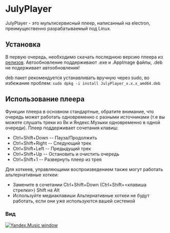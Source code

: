 # JulyPlayer

JulyPlayer - это мультисервисный плеер, написанный на electron, преимущественно разрабатываемый под Linux.

## Установка
В первую очередь, необходимо скачать последнюю версию плеера из [релизов](https://github.com/Falshlight/julyplayer/releases). Автообновление поддерживают .exe и .AppImage файлы, .deb не подерживает автообновления!

deb пакет рекомендуется устанавливать вручную через sudo, во избежание проблем:
`sudo dpkg -i install JulyPlayer_x.x.x_amd64.deb`

## Использование плеера

Функции плеера в основном стандартные, обратите внимание, что очередь может работать одновременно с разными источниками (т.е вы можете слушать треки из Вк и Яндекс.Музыки одновременно в одной очереди). Плеер поддерживает сочетания клавиш:
- Ctrl+Shift+Down -- Пауза/Продолжить
- Ctrl+Shift+Right -- Следующий трек
- Ctrl+Shift+Left -- Предыдущий трек
- Ctrl+Shift+Up -- Остановить и очистить очередь
- Ctrl+Shift+1 -- Развернуть плеер из трея

Для хоткеев, управляющими воспроизведением также могут работать альтернативные хоткеи:
- Замените в сочетании Ctrl+Shift+Down (Ctrl+Shift+<клавиша стрелки>) Shift на Alt
- Используйте медиаклавиши
Альтернативные хоткеи не будут работать, если они уже используются вашей системой


### Вид
[![Yandex.Music window](https://i.ibb.co/BtfNt9v/image.png "Yandex.Music window")](https://i.ibb.co/BtfNt9v/image.png "Yandex.Music window")
